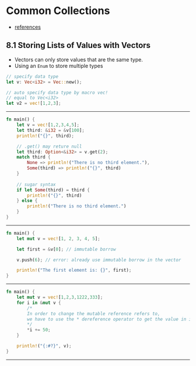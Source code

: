 # Common Collections

- [ references ](https://doc.rust-lang.org/book/ch08-01-vectors.html)

## 8.1 Storing Lists of Values with Vectors

- Vectors can only store values that are the same type.
- Using an `Enum` to store multiple types

```rust
// specify data type
let v: Vec<i32> = Vec::new();

// auto specify data type by macro vec!
// equal to Vec<i32>
let v2 = vec![1,2,3];
```

---

```rust
fn main() {
    let v = vec![1,2,3,4,5];
    let third: &i32 = &v[100];
    println!("{}", third);

    // .get() may reture null
    let third: Option<&i32> = v.get(2);
    match third {
        None => println!("There is no third element."),
        Some(third) => println!("{}", third)
    }
    
    // sugar syntax
    if let Some(third) = third {
        println!("{}", third)
    } else {
        println!("There is no third element.")
    }
}
```

--- 

```rust
fn main() {
    let mut v = vec![1, 2, 3, 4, 5];

    let first = &v[0]; // immutable borrow

    v.push(6); // error: already use immutable borrow in the vector

    println!("The first element is: {}", first);
}
```

---

```rust
fn main() {
    let mut v = vec![1,2,3,1222,333];
    for i in &mut v {
        /*
        In order to change the mutable reference refers to, 
        we have to use the * dereference operator to get the value in i before we can use the += operator.
        */
        *i += 50; 
    }

    println!("{:#?}", v);
}
```

---



